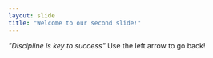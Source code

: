 ```yaml
---
layout: slide
title: "Welcome to our second slide!"
---
```

*"Discipline is key to success"*
Use the left arrow to go back!
